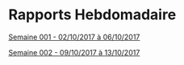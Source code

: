 # Rapports Hebdomadaire

[Semaine 001 - 02/10/2017 à 06/10/2017](Semaine001/Rapport)

[Semaine 002 - 09/10/2017 à 13/10/2017](Semaine002/Rapport)